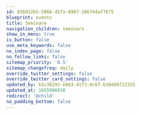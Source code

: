 ```yaml
---
id: 836032b5-5066-457a-8967-266744af7675
blueprint: events
title: Seminare
navigation_children: seminars
show_in_menu: true
is_button: false
use_meta_keywords: false
no_index_page: false
no_follow_links: false
sitemap_priority: '0.5'
sitemap_changefreq: daily
override_twitter_settings: false
override_twitter_card_settings: false
updated_by: b1c36291-e863-41f3-8c6f-b18dd4f22325
updated_at: 1655986938
redirect: '@child'
no_padding_bottom: false
---
```

